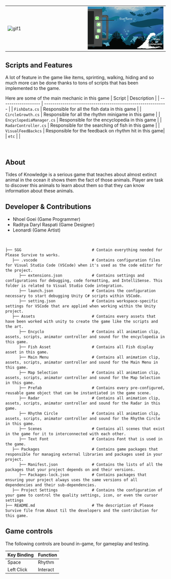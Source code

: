 <table>
  <tr>
    <td align="left" width="50%">
      <img width="100%" alt="gif1" src="https://github.com/NGnolep/SGG/blob/main/Assets/TidesOfKnowledgeRepogif1.gif">
    </td>
    <td align="right" width="50%">
      <img width="100%" alt="gif2" src="https://github.com/NGnolep/SGG/blob/main/Assets/TidesOfKnowledgeRepogif2.gif">
    </td>
  </tr>
</table>

##  Scripts and Features

A lot of feature in the game like items, sprinting, walking, hiding and so much more can be done thanks to tons of scripts that has been implemented to the game.<br>

Here are some of the main mechanic in this game
|  Script       | Description                                                  |
| ------------------- | ------------------------------------------------------------ |
| `FishData.cs` | Responsible for all the fish data in this game |
| `CircleGrowth.cs` | Responsible for all the rhythm minigame in this game |
| `EncyclopediaManager.cs`  | Responsible for the encyclopedia in this game |
| `RadarController.cs`  | Responsible for the searching of fish in this game |
| `VisualFeedBackcs`  | Responsible for the feedback on rhythm hit in this game|
| `etc`  | |

<br>

## About
Tides of Knowledge is a serious game that teaches about almost extinct animal in the ocean it shows them the fact of those animals. Player are task to discover this animals to learn about them so that they can know information about these animals.
<br>

## Developer & Contributions
- Nhoel Goei (Game Programmer)
- Raditya Daryl Raspati (Game Designer)
- Leonardi (Game Artist)
<br>

```
├── SGG                               # Contain everything needed for Please Survive to works.
   ├── .vscode                        # Contains configuration files for Visual Studio Code (VSCode) when it's used as the code editor for the project.
      ├── extensions.json             # Contains settings and configurations for debugging, code formatting, and IntelliSense. This folder is related to Visual Studio Code integration.
      ├── launch.json                 # Contains the configuration necessary to start debugging Unity C# scripts within VSCode.                     
      ├── setting.json                # Contains workspace-specific settings for VSCode that are applied when working within the Unity project.
   ├── Assets                         # Contains every assets that have been worked with unity to create the game like the scripts and the art.
      ├── Encyclo                     # Contains all animation clip, assets, scripts, animator controller and sound for the encyclopedia in this game.
      ├── Fish Asset                  # Contains all Fish display asset in this game.
      ├── Main Menu                   # Contains all animation clip, assets, scripts, animator controller and sound for the Main Menu in this game.
      ├── Map Selection               # Contains all animation clip, assets, scripts, animator controller and sound for the Map Selection in this game.
      ├── Prefab                      # Contains every pre-configured, reusable game object that can be instantiated in the game scene.
      ├── Radar                       # Contains all animation clip, assets, scripts, animator controller and sound for the Radar in this game.
      ├── Rhythm Circle               # Contains all animation clip, assets, scripts, animator controller and sound for the Rhythm Circle in this game.
      ├── Scenes                      # Contains all scenes that exist in the game for it to interconnected with each other.
      ├── Text Font                   # Contains Font that is used in the game.
   ├── Packages                       # Contains game packages that responsible for managing external libraries and packages used in your project.
      ├── Manifest.json               # Contains the lists of all the packages that your project depends on and their versions.
      ├── Packages-lock.json          # Contains packages that ensuring your project always uses the same versions of all dependencies and their sub-dependencies.
   ├── Project Settings               # Contains the configuration of your game to control the quality settings, icon, or even the cursor settings
├── README.md                         # The description of Please Survive file from About til the developers and the contribution for this game.
```

## Game controls

The following controls are bound in-game, for gameplay and testing.

| Key Binding       | Function          |
| ----------------- | ----------------- |
| Space         | Rhythm |
| Left Click             | Interact           |

<br>
